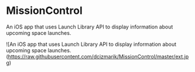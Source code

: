 # MissionControl
An iOS app that uses Launch Library API to display information about upcoming space launches.

![An iOS app that uses Launch Library API to display information about upcoming space launches.(https://raw.githubusercontent.com/dcizmarik/MissionControl/master/ext.jpg)
